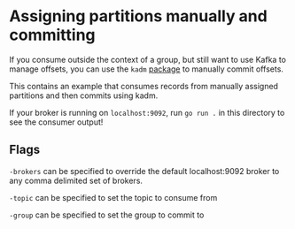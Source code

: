 Assigning partitions manually and committing
===

If you consume outside the context of a group, but still want to use Kafka to
manage offsets, you can use the `kadm` [package](https://pkg.go.dev/github.com/kellen-miller/franz-go/pkg/kadm)
to manually commit offsets.

This contains an example that consumes records from manually assigned partitions
and then commits using kadm.

If your broker is running on `localhost:9092`, run `go run .` in this directory
to see the consumer output!

## Flags

`-brokers` can be specified to override the default localhost:9092 broker to
any comma delimited set of brokers.

`-topic` can be specified to set the topic to consume from

`-group` can be specified to set the group to commit to
